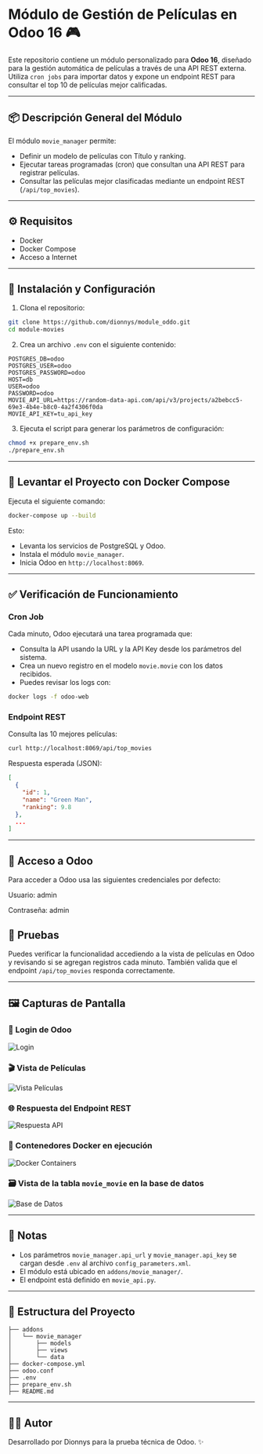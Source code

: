 # Módulo de Gestión de Películas en Odoo 16 🎮

Este repositorio contiene un módulo personalizado para **Odoo 16**, diseñado para la gestión automática de películas a través de una API REST externa. Utiliza `cron jobs` para importar datos y expone un endpoint REST para consultar el top 10 de películas mejor calificadas.

---

## 📦 Descripción General del Módulo

El módulo `movie_manager` permite:
- Definir un modelo de películas con Título y ranking.
- Ejecutar tareas programadas (cron) que consultan una API REST para registrar películas.
- Consultar las películas mejor clasificadas mediante un endpoint REST (`/api/top_movies`).

---

## ⚙️ Requisitos

- Docker
- Docker Compose
- Acceso a Internet

---

## 🚀 Instalación y Configuración

1. Clona el repositorio:
```bash
git clone https://github.com/dionnys/module_oddo.git
cd module-movies
```

2. Crea un archivo `.env` con el siguiente contenido:
```env
POSTGRES_DB=odoo
POSTGRES_USER=odoo
POSTGRES_PASSWORD=odoo
HOST=db
USER=odoo
PASSWORD=odoo
MOVIE_API_URL=https://random-data-api.com/api/v3/projects/a2bebcc5-69e3-4b4e-b8c0-4a2f4306f0da
MOVIE_API_KEY=tu_api_key
```

3. Ejecuta el script para generar los parámetros de configuración:
```bash
chmod +x prepare_env.sh
./prepare_env.sh
```

---

## 🐳 Levantar el Proyecto con Docker Compose

Ejecuta el siguiente comando:
```bash
docker-compose up --build
```

Esto:
- Levanta los servicios de PostgreSQL y Odoo.
- Instala el módulo `movie_manager`.
- Inicia Odoo en `http://localhost:8069`.

---

## ✅ Verificación de Funcionamiento

### Cron Job

Cada minuto, Odoo ejecutará una tarea programada que:
- Consulta la API usando la URL y la API Key desde los parámetros del sistema.
- Crea un nuevo registro en el modelo `movie.movie` con los datos recibidos.
- Puedes revisar los logs con:
```bash
docker logs -f odoo-web
```

### Endpoint REST

Consulta las 10 mejores películas:
```bash
curl http://localhost:8069/api/top_movies
```

Respuesta esperada (JSON):
```json
[
  {
    "id": 1,
    "name": "Green Man",
    "ranking": 9.8
  },
  ...
]
```

---

## 🔐 Acceso a Odoo

Para acceder a Odoo usa las siguientes credenciales por defecto:

Usuario: admin

Contraseña: admin


## 🧪 Pruebas

Puedes verificar la funcionalidad accediendo a la vista de películas en Odoo y revisando si se agregan registros cada minuto. También valida que el endpoint `/api/top_movies` responda correctamente.

---

## 🖼️ Capturas de Pantalla

### 🔐 Login de Odoo
![Login](./docs/images/login.png)

### 🎬 Vista de Películas
![Vista Películas](./docs/images/movie_list.png)

### 🌐 Respuesta del Endpoint REST
![Respuesta API](./docs/images/api_response.png)

### 🐳 Contenedores Docker en ejecución
![Docker Containers](./docs/images/docker_containers.png)

### 🗃️ Vista de la tabla `movie_movie` en la base de datos
![Base de Datos](./docs/images/db_table_view.png)

---

## 📝 Notas

- Los parámetros `movie_manager.api_url` y `movie_manager.api_key` se cargan desde `.env` al archivo `config_parameters.xml`.
- El módulo está ubicado en `addons/movie_manager/`.
- El endpoint está definido en `movie_api.py`.

---

## 📂 Estructura del Proyecto

```
├── addons
│   └── movie_manager
│       ├── models
│       ├── views
│       └── data
├── docker-compose.yml
├── odoo.conf
├── .env
├── prepare_env.sh
├── README.md
```

---

## 🧑‍💻 Autor

Desarrollado por Dionnys para la prueba técnica de Odoo. ✨